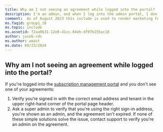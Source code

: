 ```yaml
---
title: Why am I not seeing an agreement while logged into the portal?
description: I'm an admin, and when I log into the admin portal, I don't see any agreements
comment:  As of August 2023 this include is used to render marketing FAQ content for VS Subscriptions in the following portals - VSCom, Manage, and My portals. It was not used for learn.microsoft.com content at that time.  SMEs are Evan Windom and Larissa Crawford of Red Door Collaborative and Sharvari Dighe.
ms.faqid: group1_10
ms.topic: include
ms.assetid: f2aa9631-12e0-41cc-84eb-df97b155ac18
author: joseb-rdc
ms.author: amast
ms.date: 09/23/2024
---
```


## Why am I not seeing an agreement while logged into the portal?

If you're logged into the [subscription management portal](https://manage.visualstudio.com/) and you don't see one of your agreements:
1. Verify you’re signed in with the correct email address and tenant in the upper right-hand corner of the portal page header.
2. Ask a super admin to verify that you're using the right sign-in address, you're shown as an admin, and the agreement isn't expired.
If none of these simple solutions solve the issue, contact support to verify you're an admin on the agreement.
